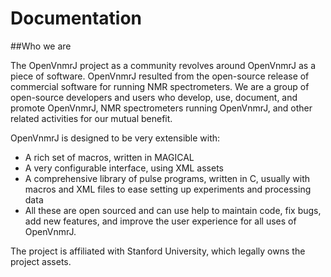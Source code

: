 # Documentation
##Who we are

The OpenVnmrJ project as a community revolves around OpenVnmrJ as a piece of software. OpenVnmrJ resulted from the open-source release of commercial software for running NMR spectrometers. We are a group of open-source developers and users who develop, use, document, and promote OpenVnmrJ, NMR spectrometers running OpenVnmrJ, and other related activities for our mutual benefit.

OpenVnmrJ is designed to be very extensible with:
- A rich set of macros, written in MAGICAL
- A very configurable interface, using XML assets
- A comprehensive library of pulse programs, written in C, usually with macros and XML files to ease setting up experiments and processing data
- All these are open sourced and can use help to maintain code, fix bugs, add new features, and improve the user experience for all uses of OpenVnmrJ.

The project is affiliated with Stanford University, which legally owns the project assets.